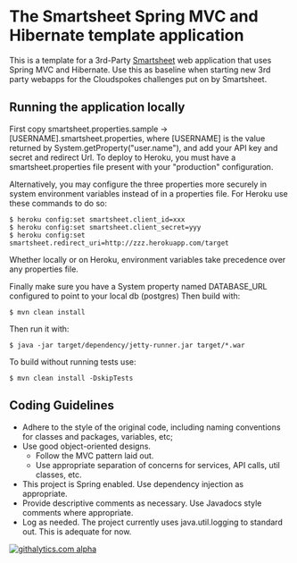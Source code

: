 # The Smartsheet Spring MVC and Hibernate template application

This is a template for a 3rd-Party [Smartsheet](http://www.smartsheet.com) web application that uses Spring MVC and Hibernate. Use this as baseline when starting new 3rd party webapps for the Cloudspokes challenges put on by Smartsheet.


## Running the application locally

First copy smartsheet.properties.sample -> [USERNAME].smartsheet.properties, where [USERNAME] is the value returned by System.getProperty("user.name"), and add your API key and secret and redirect Url. 
To deploy to Heroku, you must have a smartsheet.properties file present with your "production" configuration.

Alternatively, you may configure the three properties more securely in system environment variables instead of in a properties file. For Heroku use these commands to do so:

	$ heroku config:set smartsheet.client_id=xxx
	$ heroku config:set smartsheet.client_secret=yyy
	$ heroku config:set smartsheet.redirect_uri=http://zzz.herokuapp.com/target

Whether locally or on Heroku, environment variables take precedence over any properties file.

Finally make sure you have a System property named DATABASE_URL configured to point to your local db (postgres)
Then build with:

    $ mvn clean install

Then run it with:

    $ java -jar target/dependency/jetty-runner.jar target/*.war

To build without running tests use:

    $ mvn clean install -DskipTests

## Coding Guidelines
* Adhere to the style of the original code, including naming conventions for classes and packages, variables, etc; 
* Use good object-oriented designs. 
    *  Follow the MVC pattern laid out.
    *  Use appropriate separation of concerns for services, API calls, util classes, etc.
* This project is Spring enabled. Use dependency injection as appropriate. 
* Provide descriptive comments as necessary. Use Javadocs style comments where appropriate.
* Log as needed. The project currently uses java.util.logging to standard out. This is adequate for now.

[![githalytics.com alpha](https://cruel-carlota.pagodabox.com/15fd9a3c920473cb26f6c8ad0ba41c90 "githalytics.com")](http://githalytics.com/smartsheet-platform/hello-world-java)
